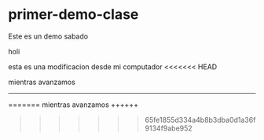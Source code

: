 # primer-demo-clase
Este es un demo sabado

holi

 esta es una modificacion desde mi computador
<<<<<<< HEAD

 mientras avanzamos
 
 ******
=======
 mientras avanzamos
 ++++++
>>>>>>> 65fe1855d334a4b8b3dba0d1a36f9134f9abe952
